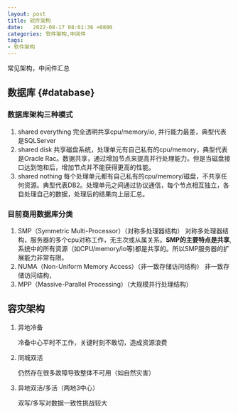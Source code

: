 ```yaml
---
layout: post
title: 软件架构
date:   2022-08-17 08:01:36 +0800
categories: 软件架构,中间件
tags:
- 软件架构
---
```


常见架构，中间件汇总

## 数据库 {#database}

### 数据库架构三种模式

1. shared everything
    完全透明共享cpu/memory/io, 并行能力最差，典型代表是SQLServer
2. shared disk
    共享磁盘系统，处理单元有自己私有的cpu/memory，典型代表是Oracle Rac。数据共享，通过增加节点来提高并行处理能力。但是当磁盘接口达到饱和后，增加节点并不能获得更高的性能。
3. shared nothing
    每个处理单元都有自己私有的cpu/memory/磁盘，不共享任何资源。典型代表DB2。处理单元之间通过协议通信，每个节点相互独立，各自处理自己的数据，处理后的结果向上层汇总。

### 目前商用数据库分类

1. SMP（Symmetric Multi-Processor）（对称多处理器结构）
    对称多处理器结构，服务器的多个cpu对称工作，无主次或从属关系。**SMP的主要特点是共享**,系统中的所有资源（如CPU/memory/io等)都是共享的。所以SMP服务器的扩展能力非常有限。
2. NUMA（Non-Uniform Memory Access）（非一致存储访问结构）
    非一致存储访问结构，
3. MPP（Massive-Parallel Processing）（大规模并行处理结构）

## 容灾架构

1. 异地冷备
   
   冷备中心平时不工作，关键时刻不敢切，造成资源浪费
2. 同城双活

    仍然存在很多故障导致整体不可用（如自然灾害）
3. 异地双活/多活（两地3中心）

    双写/多写对数据一致性挑战较大
